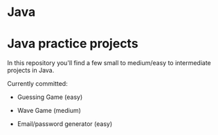 # Java

# Java practice projects

In this repository you'll find a few small to medium/easy to intermediate projects in Java.

Currently committed:

- Guessing Game (easy)

- Wave Game (medium)

- Email/password generator (easy)


